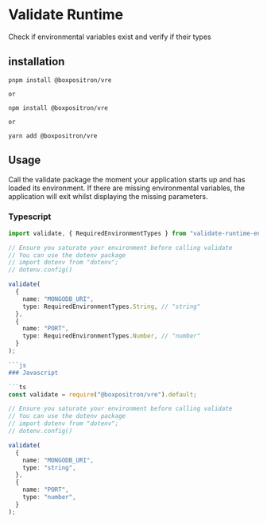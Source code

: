 # Validate Runtime

Check if environmental variables exist and verify if their types

## installation

```shell
pnpm install @boxpositron/vre

or

npm install @boxpositron/vre

or

yarn add @boxpositron/vre
```

## Usage

Call the validate package the moment your application starts up and has loaded its environment. If there are missing environmental variables, the application will exit whilst displaying the missing parameters.

### Typescript

```ts
import validate, { RequiredEnvironmentTypes } from "validate-runtime-environment";

// Ensure you saturate your environment before calling validate
// You can use the dotenv package
// import dotenv from "dotenv";
// dotenv.config()

validate(
  {
    name: "MONGODB_URI",
    type: RequiredEnvironmentTypes.String, // "string"
  },
  {
    name: "PORT",
    type: RequiredEnvironmentTypes.Number, // "number"
  }
);

```js
### Javascript

```ts
const validate = require("@boxpositron/vre").default;

// Ensure you saturate your environment before calling validate
// You can use the dotenv package
// import dotenv from "dotenv";
// dotenv.config()

validate(
  {
    name: "MONGODB_URI",
    type: "string",
  },
  {
    name: "PORT",
    type: "number",
  }
);
```
